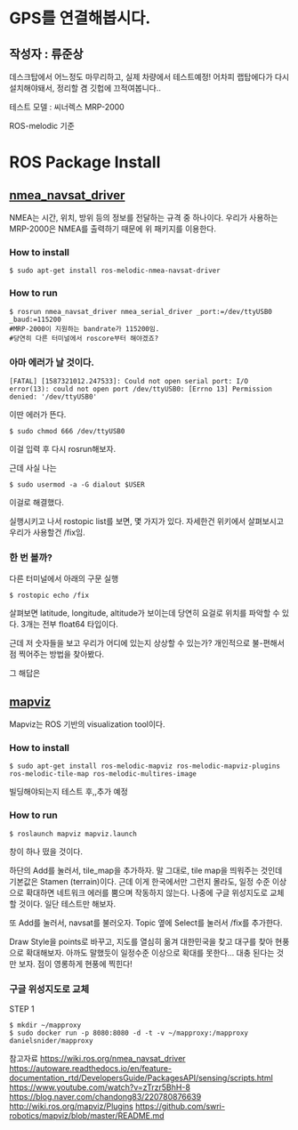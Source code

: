 GPS를 연결해봅시다.
================
작성자 : 류준상
-------------
데스크탑에서 어느정도 마무리하고, 실제 차량에서 테스트예정!
어차피 랩탑에다가 다시 설치해야돼서, 정리할 겸 깃헙에 끄적여봅니다..

테스트 모델 : 씨너렉스 MRP-2000

ROS-melodic 기준

# ROS Package Install

## [nmea_navsat_driver][nmealink]

[nmealink]: http://wiki.ros.org/nmea_navsat_driver

NMEA는 시간, 위치, 방위 등의 정보를 전달하는 규격 중 하나이다.
우리가 사용하는 MRP-2000은 NMEA를 출력하기 때문에 위 패키지를 이용한다.

### How to install

    $ sudo apt-get install ros-melodic-nmea-navsat-driver
  
### How to run

    $ rosrun nmea_navsat_driver nmea_serial_driver _port:=/dev/ttyUSB0 _baud:=115200
    #MRP-2000이 지원하는 bandrate가 115200임.
    #당연히 다른 터미널에서 roscore부터 해야겠죠?
    
### 아마 에러가 날 것이다.

    [FATAL] [1587321012.247533]: Could not open serial port: I/O error(13): could not open port /dev/ttyUSB0: [Errno 13] Permission denied: '/dev/ttyUSB0'

이딴 에러가 뜬다.

    $ sudo chmod 666 /dev/ttyUSB0

이걸 입력 후 다시 rosrun해보자.

근데 사실 나는

    $ sudo usermod -a -G dialout $USER
    
이걸로 해결했다.

실행시키고 나서 rostopic list를 보면, 몇 가지가 있다. 자세한건 위키에서 살펴보시고 우리가 사용할건 /fix임.

### 한 번 볼까?

다른 터미널에서 아래의 구문 실행

    $ rostopic echo /fix
    
살펴보면 latitude, longitude, altitude가 보이는데 당연히 요걸로 위치를 파악할 수 있다.
3개는 전부 float64 타입이다.

근데 저 숫자들을 보고 우리가 어디에 있는지 상상할 수 있는가?
개인적으로 불-편해서 점 찍어주는 방법을 찾아봤다.

그 해답은

## [mapviz][mapvizlink]

[mapvizlink]: http://wiki.ros.org/mapviz/Plugins

Mapviz는 ROS 기반의 visualization tool이다.

### How to install

    $ sudo apt-get install ros-melodic-mapviz ros-melodic-mapviz-plugins ros-melodic-tile-map ros-melodic-multires-image
    
빌딩해야되는지 테스트 후,,추가 예정

### How to run

    $ roslaunch mapviz mapviz.launch

창이 하나 떴을 것이다.

하단의 Add를 눌러서, tile_map을 추가하자.
말 그대로, tile map을 띄워주는 것인데 기본값은 Stamen (terrain)이다. 근데 이게 한국에서만 그런지 몰라도, 일정 수준 이상으로 확대하면 네트워크 에러를 뿜으며 작동하지 않는다. 나중에 구글 위성지도로 교체할 것이다.
일단 테스트만 해보자.

또 Add를 눌러서, navsat를 불러오자.
Topic 옆에 Select를 눌러서 /fix를 추가한다.

Draw Style을 points로 바꾸고, 지도를 열심히 옮겨 대한민국을 찾고 대구를 찾아 현풍으로 확대해보자.
아까도 말했듯이 일정수준 이상으로 확대를 못한다... 대충 된다는 것만 보자.
점이 영롱하게 현풍에 찍힌다!

### 구글 위성지도로 교체

STEP 1

    $ mkdir ~/mapproxy
    $ sudo docker run -p 8080:8080 -d -t -v ~/mapproxy:/mapproxy danielsnider/mapproxy
    


참고자료
https://wiki.ros.org/nmea_navsat_driver
https://autoware.readthedocs.io/en/feature-documentation_rtd/DevelopersGuide/PackagesAPI/sensing/scripts.html
https://www.youtube.com/watch?v=zTrzr5BhH-8
https://blog.naver.com/chandong83/220780876639
http://wiki.ros.org/mapviz/Plugins
https://github.com/swri-robotics/mapviz/blob/master/README.md

